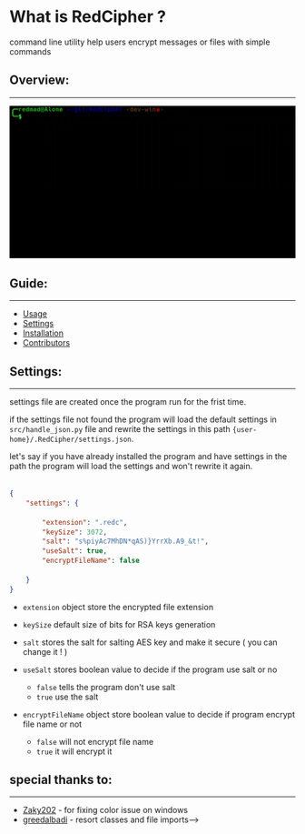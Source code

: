# What is RedCipher ?

command line utility help users encrypt messages or files with simple commands


## Overview:
---
![RedCipher](images/RedCipher.gif)



## Guide:
---
  - [Usage](docs/usage.md)
  - [Settings](#settings)
  - [Installation](docs/install.md)
  - [Contributors](#special-thanks-to)


## Settings:
---
settings file are created once the program run for the frist time. 

if the settings file not found the program will load the default settings in `src/handle_json.py` file and rewrite the settings in this path `{user-home}/.RedCipher/settings.json`.

let's say if you have already installed the program and have settings in the path the program will load the settings and won't rewrite it again.

```json

{
    "settings": {

        "extension": ".redc",
        "keySize": 3072,
        "salt": "s%piyAc7MhDN*qAS)}YrrXb.A9_&t!",
        "useSalt": true,
        "encryptFileName": false
        
    }
}


```
- `extension` object store the encrypted file extension

- `keySize` default size of bits for RSA keys generation

- `salt` stores the salt for salting AES key and make it secure ( you can change it ! )

- `useSalt` stores boolean value to decide if the program use salt or no
  - `false` tells the program don't use salt
  - `true` use the salt

- `encryptFileName` object store boolean value to decide if program encrypt file name or not
  - `false` will not encrypt file name
  - `true` it will encrypt it


## special thanks to:
---

- [Zaky202](https://github.com/Zaky202) - for fixing color issue on windows
- [greedalbadi](https://github.com/greedalbadi) - resort classes and file imports-->